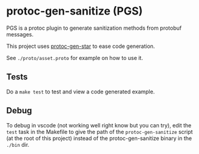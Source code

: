 # protoc-gen-sanitize (PGS)

PGS is a protoc plugin to generate sanitization methods from protobuf messages.

This project uses [protoc-gen-star](https://github.com/lyft/protoc-gen-star) to ease code generation.

See `./proto/asset.proto` for example on how to use it.

## Tests

Do a `make test` to test and view a code generated example.

## Debug

To debug in vscode (not working well right know but you can try), edit the `test` task in the Makefile to give the path of the `protoc-gen-sanitize` script (at the root of this project) instead of the protoc-gen-sanitize binary in the `./bin` dir.
